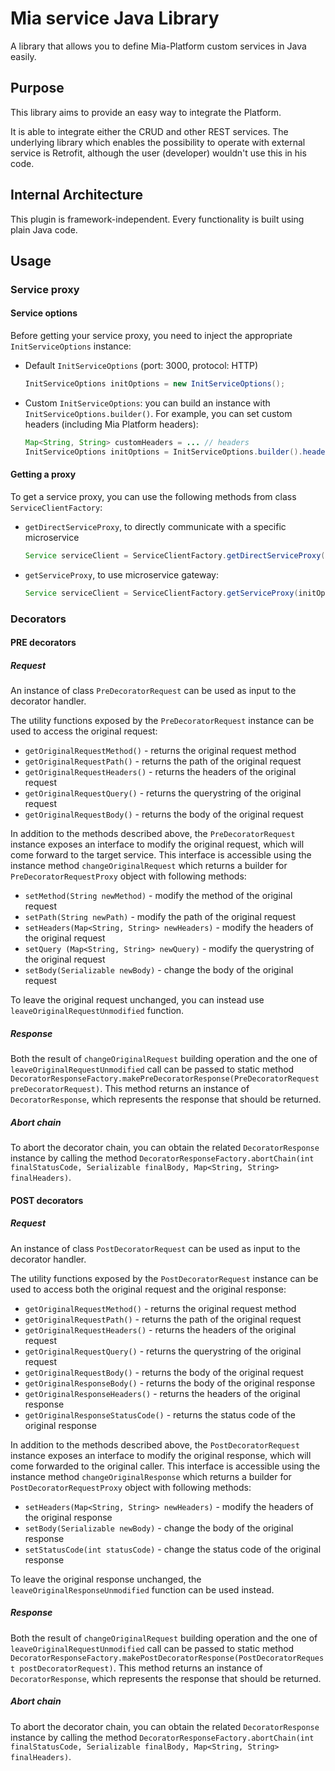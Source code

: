 # Mia service Java Library
A library that allows you to define Mia-Platform custom services in Java easily.

## Purpose

This library aims to provide an easy way to integrate the Platform.

It is able to integrate either the CRUD and other REST services.
The underlying library which enables the possibility to operate with external service is Retrofit, although the user (developer) wouldn't use this in his code. 

## Internal Architecture

This plugin is framework-independent. Every functionality is built using plain Java code. 

## Usage
### Service proxy
#### Service options
Before getting your service proxy, you need to inject the appropriate `InitServiceOptions` instance:
+ Default `InitServiceOptions` (port: 3000, protocol: HTTP)
    ``` java
    InitServiceOptions initOptions = new InitServiceOptions();
    ```
+ Custom `InitServiceOptions`: you can build an instance with `InitServiceOptions.builder()`. For example, you can set custom headers (including Mia Platform headers):
    ``` java
    Map<String, String> customHeaders = ... // headers
    InitServiceOptions initOptions = InitServiceOptions.builder().headers(customHeaders).build();
    ``` 
  
#### Getting a proxy
To get a service proxy, you can use the following methods from class `ServiceClientFactory`:

+ `getDirectServiceProxy`, to directly communicate with a specific microservice
    ``` java
    Service serviceClient = ServiceClientFactory.getDirectServiceProxy("my-microservice", initOptions);
    ``` 

+ `getServiceProxy`, to use microservice gateway:
     ``` java
    Service serviceClient = ServiceClientFactory.getServiceProxy(initOptions);
    ``` 
### Decorators

#### PRE decorators
##### Request
An instance of class `PreDecoratorRequest` can be used as input to the decorator handler.

The utility functions exposed by the `PreDecoratorRequest` instance can be used to access the original request:

+ `getOriginalRequestMethod()` - returns the original request method
+ `getOriginalRequestPath()` - returns the path of the original request
+ `getOriginalRequestHeaders()` - returns the headers of the original request
+ `getOriginalRequestQuery()` - returns the querystring of the original request
+ `getOriginalRequestBody()` - returns the body of the original request

In addition to the methods described above, the `PreDecoratorRequest` instance exposes an interface to modify the original request,
 which will come forward to the target service. This interface is accessible using the instance method 
 `changeOriginalRequest` which returns a builder for `PreDecoratorRequestProxy` object with following methods:

+ `setMethod(String newMethod)` - modify the method of the original request
+ `setPath(String newPath)` - modify the path of the original request
+ `setHeaders(Map<String, String> newHeaders)` - modify the headers of the original request
+ `setQuery (Map<String, String> newQuery)` - modify the querystring of the original request
+ `setBody(Serializable newBody)` - change the body of the original request

To leave the original request unchanged, you can instead use `leaveOriginalRequestUnmodified` function.

##### Response
Both the result of `changeOriginalRequest` building operation and the one of `leaveOriginalRequestUnmodified` call can be passed to static method
 `DecoratorResponseFactory.makePreDecoratorResponse(PreDecoratorRequest preDecoratorRequest)`.
This method returns an instance of `DecoratorResponse`, which represents the response that should be returned.

##### Abort chain
To abort the decorator chain, you can obtain the related `DecoratorResponse` instance by calling the method
 `DecoratorResponseFactory.abortChain(int finalStatusCode, Serializable finalBody, Map<String, String> finalHeaders)`.


#### POST decorators
##### Request
An instance of class `PostDecoratorRequest` can be used as input to the decorator handler.

The utility functions exposed by the `PostDecoratorRequest` instance can be used to access both the original request and the original response:

+ `getOriginalRequestMethod()` - returns the original request method
+ `getOriginalRequestPath()` - returns the path of the original request
+ `getOriginalRequestHeaders()` - returns the headers of the original request
+ `getOriginalRequestQuery()` - returns the querystring of the original request
+ `getOriginalRequestBody()` - returns the body of the original request
+ `getOriginalResponseBody()` - returns the body of the original response
+ `getOriginalResponseHeaders()` - returns the headers of the original response
+ `getOriginalResponseStatusCode()` - returns the status code of the original response

In addition to the methods described above, the `PostDecoratorRequest` instance exposes an interface to modify the original response,
 which will come forwarded to the original caller. This interface is accessible using the instance method 
 `changeOriginalResponse` which returns a builder for `PostDecoratorRequestProxy` object with following methods:

+ `setHeaders(Map<String, String> newHeaders)` - modify the headers of the original response
+ `setBody(Serializable newBody)` - change the body of the original response
+ `setStatusCode(int statusCode)` - change the status code of the original response

To leave the original response unchanged, the `leaveOriginalResponseUnmodified` function can be used instead.

##### Response
Both the result of `changeOriginalRequest` building operation and the one of `leaveOriginalRequestUnmodified` call can be passed to static method
 `DecoratorResponseFactory.makePostDecoratorResponse(PostDecoratorRequest postDecoratorRequest)`.
This method returns an instance of `DecoratorResponse`, which represents the response that should be returned.

##### Abort chain
To abort the decorator chain, you can obtain the related `DecoratorResponse` instance by calling the method
 `DecoratorResponseFactory.abortChain(int finalStatusCode, Serializable finalBody, Map<String, String> finalHeaders)`.
